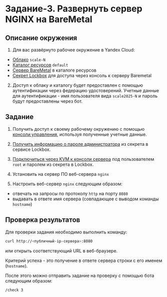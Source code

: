 # Задание-3. Развернуть сервер NGINX на BareMetal

## Описание окружения <a id="environment"/></a>

1. Для вас развёрнуто рабочее окружение в Yandex Cloud:
* [Облако](https://yandex.cloud/ru/docs/resource-manager/concepts/resources-hierarchy#cloud) `scale-N`
* [Каталог ресурсов](https://yandex.cloud/ru/docs/resource-manager/concepts/resources-hierarchy#folder) `default`
* [Сервер BareMetal](https://yandex.cloud/docs/baremetal) в каталоге ресурсов
* [Секрет Lockbox](https://yandex.cloud/ru/docs/lockbox/concepts/secret) для доступа через консоль к серверу Baremetal

2. Доступ к облаку и каталогу будет предоставлен с помощью аутентификации через федерацию удостоверений. 
Учетные данные для аутентификации - имя пользователя вида `scale2025-N` и пароль будут предоставлены через бот.

## Задание <a id="task"/></a>

1. Получить доступ к своему рабочему окружению с помощью [консоли управления](https://yandex.cloud/docs/console), используя полученные учетные данные. 

2. [Получить информацию о пароле администратора](https://yandex.cloud/ru/docs/lockbox/operations/secret-get-info) из секрета в сервисе Lockbox.

3. [Подключиться через KVM к консоли сервера](https://yandex.cloud/ru/docs/baremetal/operations/servers/server-kvm) под пользователем `root` и паролем из секрета в Lockbox.

4. Установить на сервер ПО веб-сервера `nginx`

5. Настроить веб-сервер `nginx` следующим образом:
  * отвечать на запросы по протоколу `http` на порту `8080`
  * выдавать в ответе имя сервера (совпадающее с выводом команды `hostname`)


## Проверка результатов <a id="check"/></a>

Для проверки задания необходимо выполнить команду:

```bash
curl http://<публичный-ip-сервера>:8080
```

или открыть соответствующий URL в веб-браузере.

Критерий успеха - это получение в ответе сервера строки с его именем (`hostname`).

После этого можно отправить задание на проверку с помощью бота следующим образом:

```
/check 3
```
